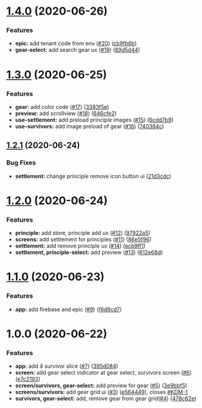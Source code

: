 # [1.4.0](https://github.com/anli/rna-kdm/compare/1.3.0...1.4.0) (2020-06-26)


### Features

* **epic:** add tenant code from env ([#20](https://github.com/anli/rna-kdm/issues/20)) ([cb9fb6b](https://github.com/anli/rna-kdm/commit/cb9fb6b5507d6c0c76c454eba15670a5cbe87d6d))
* **gear-select:** add search gear ux ([#19](https://github.com/anli/rna-kdm/issues/19)) ([89d5d44](https://github.com/anli/rna-kdm/commit/89d5d44ef527bd3fcfba067875ba46a1248cd31c))



# [1.3.0](https://github.com/anli/rna-kdm/compare/1.2.1...1.3.0) (2020-06-25)


### Features

* **gear:** add color code ([#17](https://github.com/anli/rna-kdm/issues/17)) ([3383f5e](https://github.com/anli/rna-kdm/commit/3383f5ef67bd530f69aa6adbf5196604c6e53562))
* **preview:** add scrollview ([#18](https://github.com/anli/rna-kdm/issues/18)) ([646cfe2](https://github.com/anli/rna-kdm/commit/646cfe25acacc9cbae316498c9f32e158d7c3f6c))
* **use-settlement:** add preload principle images ([#15](https://github.com/anli/rna-kdm/issues/15)) ([6cdd7b9](https://github.com/anli/rna-kdm/commit/6cdd7b9e9cf8bc1f599bc9451941726bb2d13473))
* **use-survivors:** add image preload of gear ([#16](https://github.com/anli/rna-kdm/issues/16)) ([740384c](https://github.com/anli/rna-kdm/commit/740384cb640664957968f8fa1b039530d88cca03))



## [1.2.1](https://github.com/anli/rna-kdm/compare/1.2.0...1.2.1) (2020-06-24)


### Bug Fixes

* **settlement:** change principle remove icon button ui ([21d3cdc](https://github.com/anli/rna-kdm/commit/21d3cdc048ca6a7ce56e856a4418c1de2b5572ee))



# [1.2.0](https://github.com/anli/rna-kdm/compare/1.1.0...1.2.0) (2020-06-24)


### Features

* **principle:** add store, principle add ux ([#12](https://github.com/anli/rna-kdm/issues/12)) ([97922a5](https://github.com/anli/rna-kdm/commit/97922a5e0b813f272cf223a0aae6cb7b76ca1a7e))
* **screens:** add settlement for principles ([#11](https://github.com/anli/rna-kdm/issues/11)) ([86e5f96](https://github.com/anli/rna-kdm/commit/86e5f9631699108999f344747eaa10aabc9b53b2))
* **settlement:** add remove principle ux ([#14](https://github.com/anli/rna-kdm/issues/14)) ([ecb9ff1](https://github.com/anli/rna-kdm/commit/ecb9ff18e809fbb9dda589eebc7ad8960ffaf064))
* **settlement, principle-select:** add preview ([#13](https://github.com/anli/rna-kdm/issues/13)) ([612e68d](https://github.com/anli/rna-kdm/commit/612e68d26d5152dc36d401254259f1aff0409e64))



# [1.1.0](https://github.com/anli/rna-kdm/compare/1.0.0...1.1.0) (2020-06-23)


### Features

* **app:** add firebase and epic ([#9](https://github.com/anli/rna-kdm/issues/9)) ([f6d9cd7](https://github.com/anli/rna-kdm/commit/f6d9cd7f0a4f7d85b0137d93fc9acef8078a63ff))



# 1.0.0 (2020-06-22)


### Features

* **app:** add 4 survivor slice ([#7](https://github.com/anli/rna-kdm/issues/7)) ([395d084](https://github.com/anli/rna-kdm/commit/395d084aab68bbb2ec4de9523b37c7da57518f40))
* **screen:** add gear select indicator at gear select, survivors screen ([#6](https://github.com/anli/rna-kdm/issues/6)) ([e7c2193](https://github.com/anli/rna-kdm/commit/e7c2193f57f1679e8b9604a7bd3500fa0f93b7ff))
* **screen/survivors, gear-select:** add preview for gear ([#5](https://github.com/anli/rna-kdm/issues/5)) ([3e9bbf5](https://github.com/anli/rna-kdm/commit/3e9bbf50359e9d7a10465ab0102a35a8dc1f33ec))
* **screens/survivors:** add gear grid ui ([#3](https://github.com/anli/rna-kdm/issues/3)) ([e564449](https://github.com/anli/rna-kdm/commit/e564449302fe9eff4745a3aafabaffacd02262f7)), closes [#KDM-1](https://github.com/anli/rna-kdm/issues/KDM-1)
* **survivors, gear-select:** add, remove gear from gear grid([#4](https://github.com/anli/rna-kdm/issues/4)) ([478c62e](https://github.com/anli/rna-kdm/commit/478c62e818e0db34f6be1cff30567a016e494a3c))




